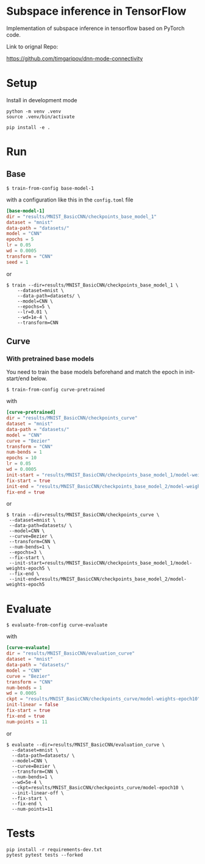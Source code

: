 # Subspace inference in TensorFlow
Implementation of subspace inference in tensorflow based on PyTorch code.

Link to orignal Repo:

https://github.com/timgaripov/dnn-mode-connectivity

# Setup

Install in development mode

```shell
python -m venv .venv
source .venv/bin/activate

pip install -e .
```

# Run

## Base

```shell
$ train-from-config base-model-1
```
with a configuration like this in the `config.toml` file
```toml
[base-model-1]
dir = "results/MNIST_BasicCNN/checkpoints_base_model_1"
dataset = "mnist"
data-path = "datasets/"
model = "CNN"
epochs = 5
lr = 0.05
wd = 0.0005
transform = "CNN"
seed = 1
```
or
```shell
$ train --dir=results/MNIST_BasicCNN/checkpoints_base_model_1 \
    --dataset=mnist \
    --data-path=datasets/ \
    --model=CNN \
    --epochs=5 \
    --lr=0.01 \
    --wd=1e-4 \
    --transform=CNN 
```

## Curve
### With pretrained base models

You need to train the base models beforehand and match the epoch in init-start/end below.

```shell
$ train-from-config curve-pretrained
```
with 
```toml
[curve-pretrained]
dir = "results/MNIST_BasicCNN/checkpoints_curve"
dataset = "mnist"
data-path = "datasets/"
model = "CNN"
curve = "Bezier"
transform = "CNN"
num-bends = 1
epochs = 10
lr = 0.05
wd = 0.0005
init-start = "results/MNIST_BasicCNN/checkpoints_base_model_1/model-weights-epoch5"
fix-start = true
init-end = "results/MNIST_BasicCNN/checkpoints_base_model_2/model-weights-epoch5"
fix-end = true
```
or 
```shell
$ train --dir=results/MNIST_BasicCNN/checkpoints_curve \
 --dataset=mnist \
 --data-path=datasets/ \
 --model=CNN \
 --curve=Bezier \
 --transform=CNN \
 --num-bends=1 \
 --epochs=3 \
 --fix-start \
 --init-start=results/MNIST_BasicCNN/checkpoints_base_model_1/model-weights-epoch5 \
 --fix-end \
 --init-end=results/MNIST_BasicCNN/checkpoints_base_model_2/model-weights-epoch5
```

# Evaluate

```shell
$ evaluate-from-config curve-evaluate
```
with
```toml
[curve-evaluate]
dir = "results/MNIST_BasicCNN/evaluation_curve"
dataset = "mnist"
data-path = "datasets/"
model = "CNN"
curve = "Bezier"
transform = "CNN"
num-bends = 1
wd = 0.0005
ckpt = "results/MNIST_BasicCNN/checkpoints_curve/model-weights-epoch10"
init-linear = false
fix-start = true
fix-end = true
num-points = 11
```
or 
```shell
$ evaluate --dir=results/MNIST_BasicCNN/evaluation_curve \
  --dataset=mnist \
  --data-path=datasets/ \
  --model=CNN \
  --curve=Bezier \
  --transform=CNN \
  --num-bends=1 \
  --wd=5e-4 \
  --ckpt=results/MNIST_BasicCNN/checkpoints_curve/model-epoch10 \
  --init-linear-off \
  --fix-start \
  --fix-end \
  --num-points=11
```

# Tests

```shell
pip install -r requirements-dev.txt
pytest pytest tests --forked
```
